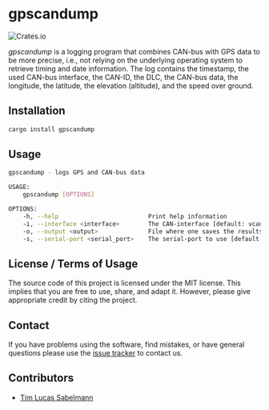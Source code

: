 # gpscandump

![Crates.io](https://img.shields.io/crates/d/gpscandump)

*gpscandump* is a logging program that combines CAN-bus with GPS data to be more precise, i.e., not relying on the underlying operating system to retrieve timing and date information. The log contains the timestamp, the used CAN-bus interface, the CAN-ID, the DLC, the CAN-bus data, the longitude, the latitude, the elevation (altitude), and the speed over ground.

## Installation

```bash
cargo install gpscandump
```

## Usage

```bash
gpscandump - logs GPS and CAN-bus data 

USAGE:
    gpscandump [OPTIONS]

OPTIONS:
    -h, --help                         Print help information
    -i, --interface <interface>        The CAN-interface [default: vcan0]
    -o, --output <output>              File where one saves the results [default: log.csv]
    -s, --serial-port <serial_port>    The serial-port to use [default: /dev/ttyUSB0]
```

## License / Terms of Usage

The source code of this project is licensed under the MIT license. This implies that you are free to use, share, and adapt it. However, please give appropriate credit by citing the project.

## Contact

If you have problems using the software, find mistakes, or have general questions please use the [issue tracker](https://github.com/tsabelmann/gpscandump-rs/issues) to contact us.

## Contributors

- [Tim Lucas Sabelmann](https://github.com/tsabelmann)
